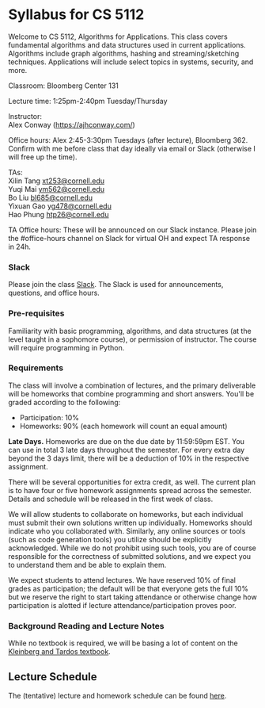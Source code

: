 # Syllabus for CS 5112

Welcome to CS 5112, Algorithms for Applications. This class covers fundamental
algorithms and data structures used in current applications.  Algorithms
include graph algorithms, hashing and streaming/sketching techniques.
Applications will include select topics in systems, security, and more.

Classroom: Bloomberg Center 131

Lecture time: 1:25pm-2:40pm Tuesday/Thursday

Instructor:\
Alex Conway (https://ajhconway.com/)

Office hours: Alex 2:45-3:30pm Tuesdays (after lecture), Bloomberg 362. Confirm
with me before class that day ideally via email or Slack (otherwise I will free
up the time).

TAs:\
Xilin Tang <xt253@cornell.edu>\
Yuqi Mai <ym562@cornell.edu>\
Bo Liu <bl685@cornell.edu>\
Yixuan Gao <yg478@cornell.edu>\
Hao Phung <htp26@cornell.edu>

TA Office hours: These will be announced on our Slack instance. Please join the
#office-hours channel on Slack for virtual OH and expect TA response in 24h.

### Slack

Please join the class [Slack](https://join.slack.com/t/cs5112-fall2024/shared_invite/zt-2paj0cjd1-wYmk~IWVXX1dcJ96yn471Q). The Slack is used for announcements, questions, and office hours.

### Pre-requisites

Familiarity with basic programming, algorithms, and data structures (at the
level taught in a sophomore course), or permission of instructor. The course
will require programming in Python.

### Requirements

The class will involve a combination of lectures, and the primary deliverable
will be homeworks that combine programming and short answers. You'll be graded
according to the following:

* Participation: 10%
* Homeworks:  90% (each homework will count an equal amount)

**Late Days.** Homeworks are due on the due date by 11:59:59pm EST. You can use
in total 3 late days throughout the semester. For every extra day beyond the 3
days limit, there will be a deduction of 10% in the respective assignment.

There will be several opportunities for extra credit, as well. The current plan
is to have four or five homework assignments spread across the semester.
Details and schedule will be released in the first week of class.

We will allow students to collaborate on homeworks, but each individual must
submit their own solutions written up individually. Homeworks should indicate
who you collaborated with. Similarly, any online sources or tools (such as code
generation tools) you utilize should be explicitly acknowledged. While we do
not prohibit using such tools, you are of course responsible for the
correctness of submitted solutions, and we expect you to understand them and be
able to explain them.

We expect students to attend lectures. We have reserved 10\% of final grades as
participation; the default will be that everyone gets the full 10\% but we
reserve the right to start taking attendance or otherwise change how
participation is alotted if lecture attendance/participation proves poor.

### Background Reading and Lecture Notes

While no textbook is required, we will be basing a lot of content on the [Kleinberg and Tardos textbook](https://www.pearson.com/en-us/subject-catalog/p/algorithm-design/P200000003259/9780137546350).

## Lecture Schedule

The (tentative) lecture and homework schedule can be found [here](https://docs.google.com/spreadsheets/d/1fI9qSRXQI19L43OZwzBc_fsFxwSVE8cHtWldDbcIzTg/edit?usp=sharing).
